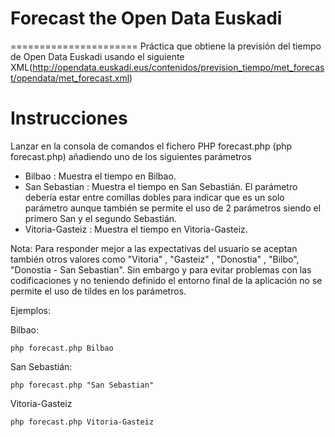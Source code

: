 # Forecast the Open Data Euskadi
======================
Práctica que obtiene la previsión del tiempo de Open Data Euskadi usando el siguiente XML(http://opendata.euskadi.eus/contenidos/prevision_tiempo/met_forecast/opendata/met_forecast.xml)
## 
Instrucciones
============

Lanzar en la consola de comandos el fichero PHP forecast.php (php forecast.php) añadiendo uno de los siguientes parámetros

   - Bilbao : Muestra el tiempo en Bilbao. 
   - San Sebastian : Muestra el tiempo en San Sebastián. El parámetro debería estar entre comillas dobles para indicar que es un solo parámetro aunque también se permite el uso de 2 parámetros siendo el primero San y el segundo Sebastián. 
   - Vitoria-Gasteiz : Muestra el tiempo en Vitoria-Gasteiz. 

Nota: Para responder mejor a las expectativas del usuario se aceptan también otros valores como "Vitoria" , "Gasteiz" , "Donostia" , "Bilbo", "Donostia - San Sebastian".
      Sin embargo y para evitar problemas con las codificaciones y no teniendo definido el entorno final de la aplicación no se permite el uso de tildes en los parámetros.

Ejemplos:

Bilbao:
```
php forecast.php Bilbao
```

San Sebastián:
```
php forecast.php "San Sebastian"
```

Vitoria-Gasteiz
```
php forecast.php Vitoria-Gasteiz
```	